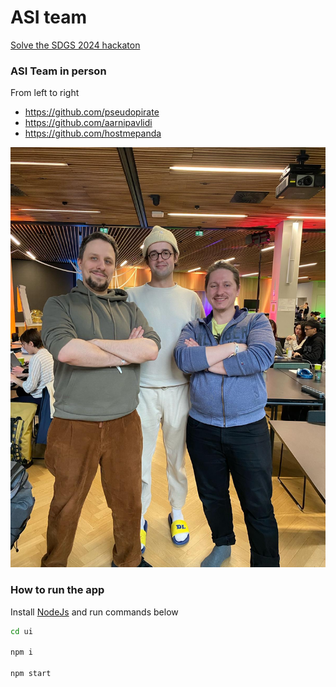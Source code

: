 # ASI team

[Solve the SDGS 2024 hackaton](https://www.solvethesdgs.com/)

### ASI Team in person

From left to right

- https://github.com/pseudopirate
- https://github.com/aarnipavlidi
- https://github.com/hostmepanda

![ASI-team.jpeg](ASI-team.jpeg)


### How to run the app

Install [NodeJs](https://nodejs.org/en/learn/getting-started/how-to-install-nodejs) and run commands below

```bash
cd ui

npm i

npm start
```
